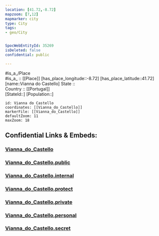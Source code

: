 ```yaml
---
location: [41.72,-8.72] 
mapzoom: [7,12] 
mapmarker: city 
type: City
tags:
- geo/City


SpocWebEntityId: 35269
isDeleted: false
confidential: public

---
```

#is_a_/Place  
#is_a_ :: [[Place]] 
[has_place_longitude::-8.72] 
[has_place_latitude::41.72] 
[name::Vianna do Castello] 
State ::  
Country :: [[Portugal]]  
[StateId::] 
[Population::] 



```leaflet
id: Vianna do Castello
coordinates: [[Vianna_do_Castello]] 
markerFile: [[Vianna_do_Castello]] 
defaultZoom: 11 
maxZoom: 18
```


## Confidential Links & Embeds: 

### [Vianna_do_Castello](/_Standards/Earth/Continent/Europe/Europe~South/Portugal/Districts~Portugal/Viana_do_Castelo/City/Vianna_do_Castello.md) 

### [Vianna_do_Castello.public](/_public/Earth/Continent/Europe/Europe~South/Portugal/Districts~Portugal/Viana_do_Castelo/City/Vianna_do_Castello.public.md) 

### [Vianna_do_Castello.internal](/_internal/Earth/Continent/Europe/Europe~South/Portugal/Districts~Portugal/Viana_do_Castelo/City/Vianna_do_Castello.internal.md) 

### [Vianna_do_Castello.protect](/_protect/Earth/Continent/Europe/Europe~South/Portugal/Districts~Portugal/Viana_do_Castelo/City/Vianna_do_Castello.protect.md) 

### [Vianna_do_Castello.private](/_private/Earth/Continent/Europe/Europe~South/Portugal/Districts~Portugal/Viana_do_Castelo/City/Vianna_do_Castello.private.md) 

### [Vianna_do_Castello.personal](/_personal/Earth/Continent/Europe/Europe~South/Portugal/Districts~Portugal/Viana_do_Castelo/City/Vianna_do_Castello.personal.md) 

### [Vianna_do_Castello.secret](/_secret/Earth/Continent/Europe/Europe~South/Portugal/Districts~Portugal/Viana_do_Castelo/City/Vianna_do_Castello.secret.md)

